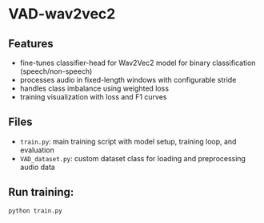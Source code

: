 # VAD-wav2vec2

## Features

- fine-tunes classifier-head for Wav2Vec2 model for binary classification (speech/non-speech)
- processes audio in fixed-length windows with configurable stride
- handles class imbalance using weighted loss
- training visualization with loss and F1 curves

## Files

- `train.py`: main training script with model setup, training loop, and evaluation
- `VAD_dataset.py`: custom dataset class for loading and preprocessing audio data


## Run training:
```bash
python train.py
